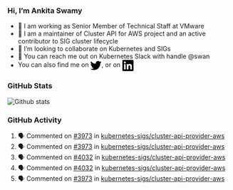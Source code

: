 ### Hi, I’m Ankita Swamy

- 💼 I am working as Senior Member of Technical Staff at VMware
- 👀 I am a maintainer of Cluster API for AWS project and an active contributor to SIG cluster lifecycle
- 💞️ I’m looking to collaborate on Kubernetes and SIGs
- 💬 You can reach me out on Kubernetes Slack with handle @swan
- You can also find me on <a href="https://twitter.com/SwamyAnkita" target="blank"><img align="center" src="https://raw.githubusercontent.com/Ankitasw/Ankitasw/master/svg/twitter.svg" alt="Ankitasw" height="25" width="25" color="#1DA1f2" /></a>, or on <a href="https://www.linkedin.com/in/Ankitaswamy/" target="blank"><img align="center" src="https://raw.githubusercontent.com/Ankitasw/Ankitasw/master/svg/linkedin.svg" alt="Ankitasw" height="25" width="25" /></a>

### GitHub Stats
![Github stats](https://github-readme-stats.vercel.app/api?username=Ankitasw&count_private=true&show_icons=true&theme=tokyonight)

### GitHub Activity 
<!--START_SECTION:activity-->
1. 🗣 Commented on [#3973](https://github.com/kubernetes-sigs/cluster-api-provider-aws/issues/3973) in [kubernetes-sigs/cluster-api-provider-aws](https://github.com/kubernetes-sigs/cluster-api-provider-aws)
2. 🗣 Commented on [#3973](https://github.com/kubernetes-sigs/cluster-api-provider-aws/issues/3973) in [kubernetes-sigs/cluster-api-provider-aws](https://github.com/kubernetes-sigs/cluster-api-provider-aws)
3. 🗣 Commented on [#4032](https://github.com/kubernetes-sigs/cluster-api-provider-aws/issues/4032) in [kubernetes-sigs/cluster-api-provider-aws](https://github.com/kubernetes-sigs/cluster-api-provider-aws)
4. 🗣 Commented on [#4032](https://github.com/kubernetes-sigs/cluster-api-provider-aws/issues/4032) in [kubernetes-sigs/cluster-api-provider-aws](https://github.com/kubernetes-sigs/cluster-api-provider-aws)
5. 🗣 Commented on [#3973](https://github.com/kubernetes-sigs/cluster-api-provider-aws/issues/3973) in [kubernetes-sigs/cluster-api-provider-aws](https://github.com/kubernetes-sigs/cluster-api-provider-aws)
<!--END_SECTION:activity-->
